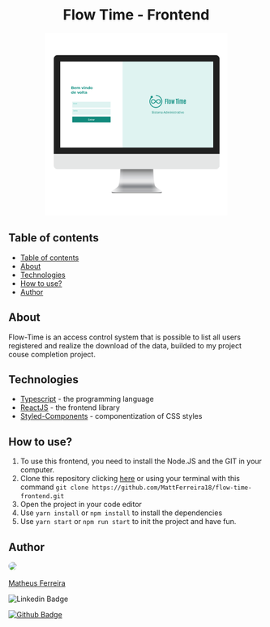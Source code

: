 <div align="center">
  <h1>Flow Time - Frontend</h1>
  <img src="./docs/flow-time.png" width="360px">
</div>

## Table of contents
- [Table of contents](#table-of-contents)
- [About](#about)
- [Technologies](#technologies)
- [How to use?](#how-to-use)
- [Author](#author)

## About
 Flow-Time is an access control system that is possible to list all users registered and realize the download of the data, builded to my project couse completion project.

## Technologies
- [Typescript](https://www.typescriptlang.org/) - the programming language
- [ReactJS](https://reactjs.org/) - the frontend library
- [Styled-Components](https://styled-components.com/) - componentization of CSS styles

## How to use?
1. To use this frontend, you need to install the Node.JS and the GIT in your computer.
2. Clone this repository clicking [here](https://codeload.github.com/MattFerreira18/flow-time-frontend/zip/refs/heads/main) or using your terminal with this command ```git clone https://github.com/MattFerreira18/flow-time-frontend.git ```
2. Open the project in your code editor
3. Use ```yarn install``` or ```npm install``` to install the dependencies
4. Use ```yarn start``` or ```npm run start``` to init the project and have fun.
   
## Author
<a href="https://www.github.com/MattFerreira18">
  <img src="https://www.github.com/MattFerreira18.png" style="border-radius: 50%" width="100px">
  <p>Matheus Ferreira</p>
</a>

![Linkedin Badge](https://img.shields.io/badge/-Matheus-blue?style=flat-square&logo=Linkedin&logoColor=white&link=https://www.linkedin.com/in/matheus-ferreira-9267091b3/)

[![Github Badge](https://img.shields.io/badge/-MattFerreira18-0d1117?style=flat-square&logo=github&logoColor=white&link=https://github.com/MattFerreira18)](mailto:matheusferreira.dev@gmail.com)
